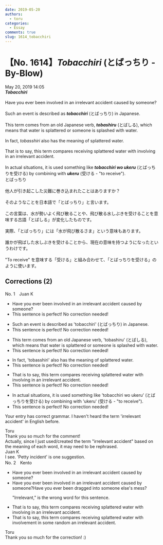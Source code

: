 ```yaml
---
date: 2019-05-20
authors:
  - toru
categories:
  - Essay
comments: true
slug: 1614_tobacchiri
---
```


# 【No. 1614】<strong><em>Tobacchiri</strong></em> (とばっちり - By-Blow)
<div class="date">May 20, 2019 14:05</div>
<div id="post"><div id="body_show_ori">
<strong><em>Tobacchiri</strong></em><br/><br/>Have you ever been involved in an irrelevant accident caused by someone?<br/><br/>Such an event is described as <strong><em>tobacchiri</em></strong> (とばっちり) in Japanese.<br/><br/>This term comes from an old Japanese verb, <strong><em>tobashiru</em></strong> (とばしる), which means that water is splattered or someone is splashed with water.<br/><br/>In fact, <em>tobasshiri</em> also has the meaning of splattered water.<br/><br/>That is to say, this term compares receiving splattered water with involving in an irrelevant accident.<br/><br/>In actual situations, it is used something like <strong><em>tobacchiri wo ukeru</em></strong> (とばっちりを受ける) by combining with <strong><em>ukeru</em></strong> (受ける - "to receive").
</div></div>

<!-- more -->

<div id="post_ja"><div id="body_show_mo">
とばっちり<br/><br/>他人が引き起こした災難に巻き込まれたことはありますか？<br/><br/>そのようなことを日本語で「とばっちり」と言います。<br/><br/>この言葉は、水が勢いよく飛び散ることや、飛び散る水しぶきを受けることを意味する古語「とばしる」が変化したものです。<br/><br/>実際、「とばっちり」には「水が飛び散るさま」という意味もあります。<br/><br/>誰かが飛ばした水しぶきを受けることから、現在の意味を持つようになったというわけです。<br/><br/>"To receive" を意味する「受ける」と組み合わせて、「とばっちりを受ける」のように使います。
</div></div>

## Corrections (2)
<div id="block"><div class="first_name"> No. 1　<span class="just_name">Juan K</span></div><div id="block2">
<ul class="correction_field">
<li class="incorrect">Have you ever been involved in an irrelevant accident caused by someone?</li>
<li class="corrected perfect">This sentence is perfect! No correction needed!</li>
</ul>
<ul class="correction_field">
<li class="incorrect">Such an event is described as 'tobacchiri' (とばっちり) in Japanese.</li>
<li class="corrected perfect">This sentence is perfect! No correction needed!</li>
</ul>
<ul class="correction_field">
<li class="incorrect">This term comes from an old Japanese verb, 'tobashiru' (とばしる), which means that water is splattered or someone is splashed with water.</li>
<li class="corrected perfect">This sentence is perfect! No correction needed!</li>
</ul>
<ul class="correction_field">
<li class="incorrect">In fact, 'tobasshiri' also has the meaning of splattered water.</li>
<li class="corrected perfect">This sentence is perfect! No correction needed!</li>
</ul>
<ul class="correction_field">
<li class="incorrect">That is to say, this term compares receiving splattered water with involving in an irrelevant accident.</li>
<li class="corrected perfect">This sentence is perfect! No correction needed!</li>
</ul>
<ul class="correction_field">
<li class="incorrect">In actual situations, it is used something like 'tobacchiri wo ukeru' (とばっちりを受ける) by combining with 'ukeru' (受ける - "to receive").</li>
<li class="corrected perfect">This sentence is perfect! No correction needed!</li>
</ul>
<p class="comment_small">
 Your entry has correct grammar.  I haven't heard the term 'irrelevant accident' in English before.
</p>

</div><div class="name"><span class="just_name">Toru</span><br>
Thank you so much for the comment!<br/>Actually, since I just used/created the term "irrelevant accident" based on the meaning of each word, it may need to be rephrased.
</div>
<div class="name"><span class="just_name">Juan K</span><br>
I see. 'Petty incident' is one suggestion.
</div>
</div>
<div id="block"><div class="first_name"> No. 2　<span class="just_name">Kento</span></div><div id="block2">
<ul class="correction_field">
<li class="incorrect">Have you ever been involved in an irrelevant accident caused by someone?</li>
<li class="corrected correct">
Have you ever been involved in an irrelevant accident caused by someone?<span class="f_blue">Have you ever been dragged into someone else's mess?</span>
<p class="correction_comment">"Irrelevant," is the wrong word for this sentence.</p>
</li>
</ul>
<ul class="correction_field">
<li class="incorrect">That is to say, this term compares receiving splattered water with involving in an irrelevant accident.</li>
<li class="corrected correct">
That is to say, this term compares receiving splattered water with involv<span class="f_blue">ement</span> in <span class="f_blue">some random</span> <span class="sline">an irrelevant</span> accident.
</li>
</ul>
</div><div class="name"><span class="just_name">Toru</span><br>
Thank you so much for the correction! :)
</div>
</div>
